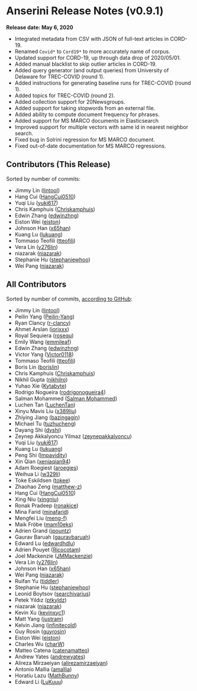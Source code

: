 # Anserini Release Notes (v0.9.1)

**Release date: May 6, 2020**

+ Integrated metadata from CSV with JSON of full-text articles in CORD-19.
+ Renamed `Covid*` to `Cord19*` to more accurately name of corpus.
+ Updated support for CORD-19, up through data drop of 2020/05/01.
+ Added manual blacklist to skip outlier articles in CORD-19.
+ Added query generator (and output queries) from University of Delaware for TREC-COVID (round 1).
+ Added instructions for generating baseline runs for TREC-COVID (round 1).
+ Added topics for TREC-COVID (round 2).
+ Added collection support for 20Newsgroups.
+ Added support for taking stopwords from an external file.
+ Added ability to compute document frequency for phrases.
+ Added support for MS MARCO documents in Elasticsearch
+ Improved support for multiple vectors with same id in nearest neighbor search.
+ Fixed bug in Solrini regression for MS MARCO document.
+ Fixed out-of-date documentation for MS MARCO regressions.

## Contributors (This Release)

Sorted by number of commits:

+ Jimmy Lin ([lintool](https://github.com/lintool))
+ Hang Cui ([HangCui0510](https://github.com/HangCui0510))
+ Yuqi Liu ([yuki617](https://github.com/yuki617))
+ Chris Kamphuis ([Chriskamphuis](https://github.com/Chriskamphuis))
+ Edwin Zhang ([edwinzhng](https://github.com/edwinzhng))
+ Eiston Wei ([eiston](https://github.com/eiston))
+ Johnson Han ([x65han](https://github.com/x65han))
+ Kuang Lu ([lukuang](https://github.com/lukuang))
+ Tommaso Teofili ([tteofili](https://github.com/tteofili))
+ Vera Lin ([y276lin](https://github.com/y276lin))
+ niazarak ([niazarak](https://github.com/niazarak))
+ Stephanie Hu ([stephaniewhoo](https://github.com/stephaniewhoo))
+ Wei Pang ([niazarak](https://github.com/niazarak))

## All Contributors

Sorted by number of commits, [according to GitHub](https://github.com/castorini/Anserini/graphs/contributors):

+ Jimmy Lin ([lintool](https://github.com/lintool))
+ Peilin Yang ([Peilin-Yang](https://github.com/Peilin-Yang))
+ Ryan Clancy ([r-clancy](https://github.com/r-clancy))
+ Ahmet Arslan ([iorixxx](https://github.com/iorixxx))
+ Royal Sequiera ([rosequ](https://github.com/rosequ))
+ Emily Wang ([emmileaf](https://github.com/emmileaf))
+ Edwin Zhang ([edwinzhng](https://github.com/edwinzhng))
+ Victor Yang ([Victor0118](https://github.com/Victor0118))
+ Tommaso Teofili ([tteofili](https://github.com/tteofili))
+ Boris Lin ([borislin](https://github.com/borislin))
+ Chris Kamphuis ([Chriskamphuis](https://github.com/Chriskamphuis))
+ Nikhil Gupta ([nikhilro](https://github.com/nikhilro))
+ Yuhao Xie ([Kytabyte](https://github.com/Kytabyte))
+ Rodrigo Nogueira ([rodrigonogueira4](https://github.com/rodrigonogueira4))
+ Salman Mohammed ([Salman Mohammed](https://github.com/salman1993))
+ Luchen Tan ([LuchenTan](https://github.com/LuchenTan))
+ Xinyu Mavis Liu ([x389liu](https://github.com/x389liu))
+ Zhiying Jiang ([bazingagin](https://github.com/bazingagin))
+ Michael Tu ([tuzhucheng](https://github.com/tuzhucheng))
+ Dayang Shi ([dyshi](https://github.com/dyshi))
+ Zeynep Akkalyoncu Yilmaz ([zeynepakkalyoncu](https://github.com/zeynepakkalyoncu))
+ Yuqi Liu ([yuki617](https://github.com/yuki617))
+ Kuang Lu ([lukuang](https://github.com/lukuang))
+ Peng Shi ([Impavidity](https://github.com/Impavidity))
+ Xin Qian ([xeniaqian94](https://github.com/xeniaqian94))
+ Adam Roegiest ([aroegies](https://github.com/aroegies))
+ Weihua Li ([w329li](https://github.com/w329li))
+ Toke Eskildsen ([tokee](https://github.com/tokee))
+ Zhaohao Zeng ([matthew-z](https://github.com/matthew-z))
+ Hang Cui ([HangCui0510](https://github.com/HangCui0510))
+ Xing Niu ([xingniu](https://github.com/xingniu))
+ Ronak Pradeep ([ronakice](https://github.com/ronakice))
+ Mina Farid ([minafarid](https://github.com/minafarid))
+ Mengfei Liu ([meng-f](https://github.com/meng-f))
+ Maik Fröbe ([mam10eks](https://github.com/mam10eks))
+ Adrien Grand ([jpountz](https://github.com/jpountz))
+ Gaurav Baruah ([gauravbaruah](https://github.com/gauravbaruah))
+ Edward Lu ([edwardhdlu](https://github.com/edwardhdlu))
+ Adrien Pouyet ([Ricocotam](https://github.com/Ricocotam))
+ Joel Mackenzie ([JMMackenzie](https://github.com/JMMackenzie))
+ Vera Lin ([y276lin](https://github.com/y276lin))
+ Johnson Han ([x65han](https://github.com/x65han))
+ Wei Pang ([niazarak](https://github.com/niazarak))
+ Ruifan Yu ([tiddler](https://github.com/tiddler))
+ Stephanie Hu ([stephaniewhoo](https://github.com/stephaniewhoo))
+ Leonid Boytsov ([searchivarius](https://github.com/searchivarius))
+ Petek Yıldız ([ptkyldz](https://github.com/ptkyldz))
+ niazarak ([niazarak](https://github.com/niazarak))
+ Kevin Xu ([kevinxyc1](https://github.com/kevinxyc1))
+ Matt Yang ([justram](https://github.com/justram))
+ Kelvin Jiang ([infinitecold](https://github.com/infinitecold))
+ Guy Rosin ([guyrosin](https://github.com/guyrosin))
+ Eiston Wei ([eiston](https://github.com/eiston))
+ Charles Wu ([charW](https://github.com/charW))
+ Matteo Catena ([catenamatteo](https://github.com/catenamatteo))
+ Andrew Yates ([andrewyates](https://github.com/andrewyates))
+ Alireza Mirzaeiyan ([alirezamirzaeiyan](https://github.com/alirezamirzaeiyan))
+ Antonio Mallia ([amallia](https://github.com/amallia))
+ Horatiu Lazu ([MathBunny](https://github.com/MathBunny))
+ Edward Li ([LuKuuu](https://github.com/LuKuuu))
